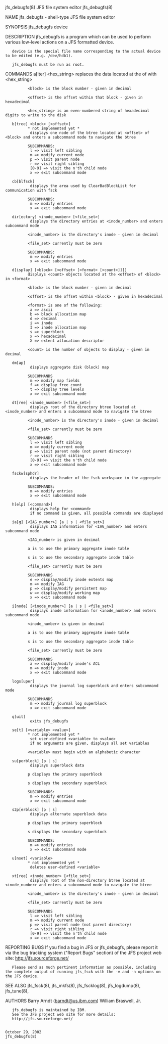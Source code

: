 jfs_debugfs(8)                                                                    JFS file system editor                                                                    jfs_debugfs(8)

NAME
       jfs_debugfs - shell-type JFS file system editor

SYNOPSIS
       jfs_debugfs device

DESCRIPTION
       jfs_debugfs is a program which can be used to perform various low-level actions on a JFS formatted device.

       device is the special file name corresponding to the actual device to be edited (e.g. /dev/hdb1).

       jfs_debugfs must be run as root.

COMMANDS
       a[lter] <block> <offset> <hex_string>
               replaces the data located at the <offset> of <block> with <hex_string>

              <block> is the block number - given in decimal

              <offset> is the offset within that block - given in hexadecimal

              <hex_string> is an even-numbered string of hexadecimal digits to write to the disk

       b[tree] <block> [<offset>]
              * not implemented yet *
               displays one node of the btree located at <offset> of <block> and enters a subcommand mode to navigate the btree

              SUBCOMMANDS:
               l => visit left sibling
               m => modify current node
               p => visit parent node
               r => visit right sibling
               [0-9] => visit the n'th child node
               x => exit subcommand mode

       cb[blfsck]
               displays the area used by ClearBadBlockList for communication with fsck

              SUBCOMMANDS:
               m => modify entries
               x => exit subcommand mode

       dir[ectory] <inode_number> [<file_set>]
               displays the directory entries at <inode_number> and enters subcommand mode

              <inode_number> is the directory's inode - given in decimal

              <file_set> currently must be zero

              SUBCOMMANDS:
               m => modify entries
               x => exit subcommand mode

       d[isplay] [<block> [<offset> [<format> [<count>]]]]
              displays <count> objects located at the <offset> of <block> in <format>

              <block> is the block number - given in decimal

              <offset> is the offset within <block> - given in hexadecimal

              <format> is one of the following:
               a => ascii
               b => block allocation map
               d => decimal
               i => inode
               I => inode allocation map
               s => superblock
               x => hexadecimal
               X => extent allocation descriptor

              <count> is the number of objects to display - given in decimal

       dm[ap]
               displays aggregate disk (block) map

              SUBCOMMANDS
               m => modify map fields
               f => display free count
               t => display tree levels
               x => exit subcommand mode

       dt[ree] <inode_number> [<file_set>]
               displays root of the directory btree located at <inode_number> and enters a subcommand mode to navigate the btree

              <inode_number> is the directory's inode - given in decimal

              <file_set> currently must be zero

              SUBCOMMANDS
               l => visit left sibling
               m => modify current node
               p => visit parent node (not parent directory)
               r => visit right sibling
               [0-9] => visit the n'th child node
               x => exit subcommand mode

       fsckw[sphdr]
               displays the header of the fsck workspace in the aggregate

              SUBCOMMANDS:
               m => modify entries
               x => exit subcommand mode

       h[elp] [<command>]
               displays help for <command>
               if no command is given, all possible commands are displayed

       ia[g] [<IAG_number>] [a | s | <file_set>]
               displays IAG information for <IAG_number> and enters subcommand mode

              <IAG_number> is given in decimal

              a is to use the primary aggregate inode table

              s is to use the secondary aggregate inode table

              <file_set> currently must be zero

              SUBCOMMANDS
               e => display/modify inode extents map
               m => modify IAG
               p => display/modify persistent map
               w => display/modify working map
               x => exit subcommand mode

       i[node] [<inode_number>] [a | s | <file_set>]
               displays inode information for <inode_number> and enters subcommand mode

              <inode_number> is given in decimal

              a is to use the primary aggregate inode table

              s is to use the secondary aggregate inode table

              <file_set> currently must be zero

              SUBCOMMANDS
               a => display/modify inode's ACL
               m => modify inode
               x => exit subcommand mode

       logs[uper]
               displays the journal log superblock and enters subcommand mode

              SUBCOMMANDS
               m => modify journal log superblock
               x => exit subcommand mode

       q[uit]
               exits jfs_debugfs

       se[t] [<variable> <value>]
              * not implemented yet *
               set user-defined <variable> to <value>
               if no arguments are given, displays all set variables

              <variable> must begin with an alphabetic character

       su[perblock] [p | s]
               displays superblock data

              p displays the primary superblock

              s displays the secondary superblock

              SUBCOMMANDS:
               m => modify entries
               x => exit subcommand mode

       s2p[erblock] [p | s]
               displays alternate superblock data

              p displays the primary superblock

              s displays the secondary superblock

              SUBCOMMANDS:
               m => modify entries
               x => exit subcommand mode

       u[nset] <variable>
              * not implemented yet *
               deletes user-defined <variable>

       xt[ree] <inode_number> [<file_set>]
               displays root of the non-directory btree located at <inode_number> and enters a subcommand mode to navigate the btree

              <inode_number> is the directory's inode - given in decimal

              <file_set> currently must be zero

              SUBCOMMANDS
               l => visit left sibling
               m => modify current node
               p => visit parent node (not parent directory)
               r => visit right sibling
               [0-9] => visit the n'th child node
               x => exit subcommand mode

REPORTING BUGS
       If you find a bug in JFS or jfs_debugfs, please report it via the bug tracking system ("Report Bugs" section) of the JFS project web site:
       http://jfs.sourceforge.net/

       Please send as much pertinent information as possible, including the complete output of running jfs_fsck with the -v and -n options on the JFS device.

SEE ALSO
       jfs_fsck(8), jfs_mkfs(8), jfs_fscklog(8), jfs_logdump(8), jfs_tune(8),

AUTHORS
       Barry Arndt  (barndt@us.ibm.com)
       William Braswell, Jr.

       jfs_debugfs is maintained by IBM.
       See the JFS project web site for more details:
       http://jfs.sourceforge.net/

                                                                                     October 29, 2002                                                                       jfs_debugfs(8)
